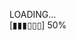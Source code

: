 LOADING...
<br />[▮▮▮▯▯▯] 50%
<!---
cichoszewski/cichoszewski is a ✨ special ✨ repository because its `README.md` (this file) appears on your GitHub profile.
You can click the Preview link to take a look at your changes.
--->
